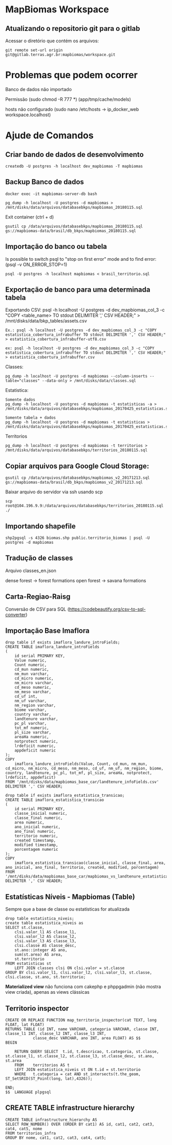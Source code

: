 # MapBiomas Workspace

## Atualizando o repositorio git para o gitlab

Acessar o diretório que contém os arquivos:

    git remote set-url origin git@gitlab.terras.agr.br:mapbiomas/workspace.git    

Problemas que podem ocorrer
============================
Banco de dados não importado

Permissão (sudo chmod -R 777 *) (app/tmp/cache/models)

hosts não configurado (sudo nano /etc/hosts -> ip_docker_web    workspace.localhost)

Ajude de Comandos
============================

Criar bando de dados de desenvolvimento
-----------------------------------------
    createdb -U postgres -h localhost dev_mapbiomas -T mapbiomas

Backup Banco de dados
-----------------------------------------

    docker exec -it mapbiomas-server-db bash

    pg_dump -h localhost -U postgres -d mapbiomas > /mnt/disks/data/arquivos/databasebkps/mapbiomas_20180115.sql

Exit container (ctrl + d)

    gsutil cp /data/arquivos/databasebkps/mapbiomas_20180115.sql gs://mapbiomas-data/brasil/db_bkps/mapbiomas_20180115.sql


Importação do banco ou tabela
-----------------------------------------
Is possible to switch psql to "stop on first error" mode and to find error: (psql -v ON_ERROR_STOP=1)

    psql -U postgres -h localhost mapbiomas < brasil_territorio.sql  

Exportação de banco para uma determinada tabela
---------------------------------------------------

Exportando CSV:
    psql -h localhost -U postgres -d dev_mapbiomas_col_3 -c "COPY <table_name> TO stdout DELIMITER ',' CSV HEADER;" > /mnt/disks/data/bkp_tables/assets.csv
    
    Ex.: psql -h localhost -U postgres -d dev_mapbiomas_col_3 -c "COPY estatistica_cobertura_infrabuffer TO stdout DELIMITER ',' CSV HEADER;" > estatistica_cobertura_infrabuffer-utf8.csv

    ex: psql -h localhost -U postgres -d dev_mapbiomas_col_3 -c "COPY estatistica_cobertura_infrabuffer TO stdout DELIMITER ',' CSV HEADER;" > estatistica_cobertura_infrabuffer.csv

Classes:

    pg_dump -h localhost -U postgres -d mapbiomas --column-inserts --table="classes" --data-only > /mnt/disks/data/classes.sql

Estatistica:

    Somente dados
    pg_dump -h localhost -U postgres -d mapbiomas -t estatisticas -a > /mnt/disks/data/arquivos/databasebkps/mapbiomas_20170425_estatisticas.sql
    
    Somente tabela + dados
    pg_dump -h localhost -U postgres -d mapbiomas -t estatisticas > /mnt/disks/data/arquivos/databasebkps/mapbiomas_20170425_estatisticas.sql

Territorios

    pg_dump -h localhost -U postgres -d mapbiomas -t territorios > /mnt/disks/data/arquivos/databasebkps/territorios_20180115.sql


Copiar arquivos para Google Cloud Storage:
------------------------------------------

    gsutil cp /data/arquivos/databasebkps/mapbiomas_v2_20171213.sql gs://mapbiomas-data/brasil/db_bkps/mapbiomas_v2_20171213.sql


Baixar arquivo do servidor via ssh usando scp

    scp root@104.196.9.9:/data/arquivos/databasebkps/territorios_20180115.sql ./


Importando shapefile
-------------------------------------------
    
    shp2pgsql -s 4326 biomas.shp public.territorio_biomas | psql -U postgres -d mapbiomas


Tradução de classes
-------------------------------------------

Arquivo classes_en.json

dense forest -> forest formations
open forest -> savana formations 


Carta-Regiao-Raisg
--------------------------------------------

Conversão de CSV para SQL (https://codebeautify.org/csv-to-sql-converter)

Importação Base Imaflora
--------------------------------------------

```
drop table if exists imaflora_landure_introFields;
CREATE TABLE imaflora_landure_introFields
(
    id serial PRIMARY KEY,
    Value numeric, 
    Count numeric,
    cd_mun numeric,
    nm_mun varchar,
    cd_micro numeric,
    nm_micro varchar,
    cd_meso numeric,
    nm_meso varchar,
    cd_uf int,
    nm_uf varchar,
    nm_region varchar,
    biome varchar,
    country varchar,
    landtenure varchar,
    pc_pl varchar,
    tot_mf numeric,
    pl_size varchar,
    areaHa numeric,
    notprotect numeric,
    lrdeficit numeric,
    appdeficit numeric
);
COPY 
    imaflora_landure_introFields(Value, Count, cd_mun, nm_mun, cd_micro, nm_micro, cd_meso, nm_meso, cd_uf, nm_uf, nm_region, biome, country, landtenure, pc_pl, tot_mf, pl_size, areaHa, notprotect, lrdeficit, appdeficit)
FROM '/mnt/disks/data/mapbiomas_base_car/landtenure_infoFields.csv' DELIMITER ',' CSV HEADER;
```

```
drop table if exists imaflora_estatistica_transicao;
CREATE TABLE imaflora_estatistica_transicao
(
    id serial PRIMARY KEY,
    classe_inicial numeric, 
    classe_final numeric,
    area numeric,
    ano_inicial numeric,
    ano_final numeric,
    territorio numeric,
    created timestamp,
    modified timestamp,
    porcentagem numeric
);
COPY 
    imaflora_estatistica_transicao(classe_inicial, classe_final, area, ano_inicial, ano_final, territorio, created, modified, porcentagem)
FROM '/mnt/disks/data/mapbiomas_base_car/mapbiomas_vs_landtenure_estatistica_transicao.csv' DELIMITER ',' CSV HEADER;
```

Estatísticas Níveis - Mapbiomas (Table)
--------------------------------------------

Sempre que a base de classe ou estatísticas for atualizada

    drop table estatistica_niveis;
    create table estatistica_niveis as 
    SELECT st.classe,
        clsi.valor_l1 AS classe_l1,
        clsi.valor_l2 AS classe_l2,
        clsi.valor_l3 AS classe_l3,
        clsi.classe AS classe_desc,
        st.ano::integer AS ano,
        sum(st.area) AS area,
        st.territorio
    FROM estatisticas st
        LEFT JOIN classes clsi ON clsi.valor = st.classe
    GROUP BY clsi.valor_l1, clsi.valor_l2, clsi.valor_l3, st.classe, clsi.classe, st.ano, st.territorio;

**Materialized view** não funciona com cakephp e phppgadmin (não mostra view criada), apenas as views clássicas


Territorio inspector
--------------------------------------------
    
    CREATE OR REPLACE FUNCTION map_territorio_inspector(cat TEXT, long FLOAT, lat FLOAT)
    RETURNS TABLE (id INT, name VARCHAR, categoria VARCHAR, classe INT, classe_l1 INT, classe_l2 INT, classe_l3 INT, 
                classe_desc VARCHAR, ano INT, area FLOAT) AS $$
    BEGIN

        RETURN QUERY SELECT  t.id, t.descricao, t.categoria, st.classe, st.classe_l1, st.classe_l2, st.classe_l3, st.classe_desc, st.ano, st.area
        FROM    territorios AS t
        LEFT JOIN estatistica_niveis st ON t.id = st.territorio
        WHERE   t.categoria = cat AND st_intersects(t.the_geom, ST_SetSRID(ST_Point(long, lat),4326)); 
    
    END; 
    $$  LANGUAGE plpgsql


CREATE TABLE infrastructure hierarchy
--------------------------------------------

    CREATE TABLE infrastructure_hierarchy AS
    SELECT ROW_NUMBER() OVER (ORDER BY cat1) AS id, cat1, cat2, cat3, cat4, cat5, nome 
    FROM territorios_infra 
    GROUP BY nome, cat1, cat2, cat3, cat4, cat5;